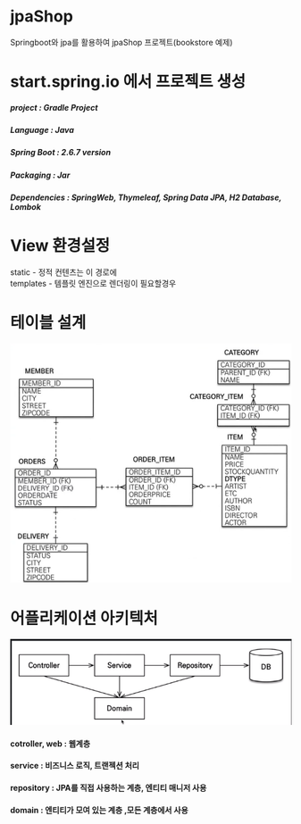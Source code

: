 # jpaShop
Springboot와 jpa를 활용하여 jpaShop 프로젝트(bookstore 예제)  


# start.spring.io 에서 프로젝트 생성
##### project : Gradle Project  
##### Language : Java  
##### Spring Boot : 2.6.7 version  
##### Packaging : Jar  
##### Dependencies : SpringWeb, Thymeleaf, Spring Data JPA, H2 Database, Lombok  

# View 환경설정  
static - 정적 컨텐츠는 이 경로에  
templates - 템플릿 엔진으로 렌더링이 필요할경우

# 테이블 설계
![img.png](img.png)

# 어플리케이션 아키텍처
![img_1.png](img_1.png)

#### cotroller, web : 웹계층
#### service : 비즈니스 로직, 트랜젝션 처리
#### repository : JPA를 직접 사용하는 계층, 엔티티 매니저 사용
#### domain : 엔티티가 모여 있는 계층 ,모든 계층에서 사용